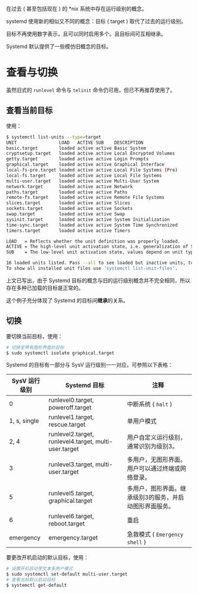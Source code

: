 在过去 ( 甚至包括现在 ) 的 *nix 系统中存在运行级别的概念。

systemd 使用新的相似又不同的概念：目标 ( target ) 取代了过去的运行级别。

目标不再使用数字表示，且可以同时启用多个。且目标间可互相继承。

Systemd 默认提供了一些模仿旧概念的目标。

# 查看与切换

虽然旧式的 `runlevel` 命令与 `telinit` 命令仍可用，但已不再推荐使用了。

## 查看当前目标

使用：

```sh
$ systemctl list-units --type=target
UNIT                LOAD   ACTIVE SUB    DESCRIPTION
basic.target        loaded active active Basic System
cryptsetup.target   loaded active active Local Encrypted Volumes
getty.target        loaded active active Login Prompts
graphical.target    loaded active active Graphical Interface
local-fs-pre.target loaded active active Local File Systems (Pre)
local-fs.target     loaded active active Local File Systems
multi-user.target   loaded active active Multi-User System
network.target      loaded active active Network
paths.target        loaded active active Paths
remote-fs.target    loaded active active Remote File Systems
slices.target       loaded active active Slices
sockets.target      loaded active active Sockets
swap.target         loaded active active Swap
sysinit.target      loaded active active System Initialization
time-sync.target    loaded active active System Time Synchronized
timers.target       loaded active active Timers

LOAD   = Reflects whether the unit definition was properly loaded.
ACTIVE = The high-level unit activation state, i.e. generalization of SUB.
SUB    = The low-level unit activation state, values depend on unit type.

16 loaded units listed. Pass --all to see loaded but inactive units, too.
To show all installed unit files use 'systemctl list-unit-files'.
```

上文已写出，由于 Systemd 目标的概念与旧的运行级别概念并不完全相同，所以存在多种已加载的目标是正常的。

这个例子充分体现了 Systemd 的目标间**继承**的关系。

## 切换

要切换当前目标，使用：

```sh
# 切换至带有图形界面的目标
$ sudo systemctl isolate graphical.target
```

Systemd 的目标有一部分与 SysV 运行级别一一对应，可参照以下表格：

| SysV 运行级别 |Systemd 目标|注释|
|-|-|-|
|0|runlevel0.target, poweroff.target|中断系统 ( `halt` ) |
|1, s, single|runlevel1.target, rescue.target|单用户模式|
|2, 4|runlevel2.target, runlevel4.target, multi-user.target|用户自定义运行级别，通常识别为级别3。|
|3|runlevel3.target, multi-user.target|多用户，无图形界面。用户可以通过终端或网络登录。|
|5|runlevel5.target, graphical.target|多用户，图形界面。继承级别3的服务，并启动图形界面服务。|
|6|runlevel6.target, reboot.target|重启|
|emergency|emergency.target|急救模式 ( `Emergency shell` )|

要更改开机启动的默认目标，使用：

```sh
# 设置开机启动至文本多用户模式
$ sudo systemctl set-default multi-user.target
# 查看当前默认启动目标
$ systemctl get-default
```

